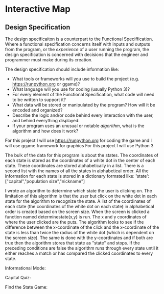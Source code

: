 # Interactive Map

## Design Specification

The design specificaiton is a counterpart to the Functional Speciffication. Where a functional specification concerns itself
with inputs and outputs from the program, or the *experience* of a user running the program, the design specification is concerned with decisions that the engineer and programmer must make during its creation.

The design specification should include information like:

* What tools or frameworks will you use to build the project (e.g. https://runpython.org or ggame)?
* What language will you use for coding (usually Python 3)?
* For every element of the Functional Specification, what code will need to be written to support it?
* What data will be stored or manipulated by the program? How will it be encoded and organized?
* Describe the logic and/or code behind every interaction with the user, and behind everything displayed.
* If your program uses an unusual or notable *algorithm*, what is the algorithm and how does it work?

For this project I will use https://runpython.org for coding the game and I will use ggame framework for graphics
For this project I will use Python 3

The bulk of the data for this program is about the states. The coordinates of each state is stored as the coordinates of a white dot in the center of each state. These coordinates are stored alphabetically in a list. There is a second list with the names of all the states in alphabetical order. All the information for each state is stored in a dictionary formated like: 
'state': ["capital","population size","nickname"]

I wrote an algorithm to determine which state the user is clicking on. The limitation of this algorithm is that the user but click on the white dot in each state for the algorithm to recognize the state.
A list of the coordinates of each state (the coordinates of the white dot on each state) in alphabetical order is created based on the screen size. 
When the screen is clicked a function named determinestate(x,y) is run. The x and y coordinates of where the user clicked are the puts. The algorithm looks to see if the difference between the x-coordinate of the click and the x-coordinate of the state is less than twice the radius of the white dot (which is dependent on the screen size). The same is done with the y-coordinates and if both are true then the algorithm stores that state as "state" and stops. If the preceding conditions are false the algorithm runs through every state until it either reaches a match or has compared the clicked coordinates to every state. 

Informational Mode:

Capital Quiz:

Find the State Game: 

